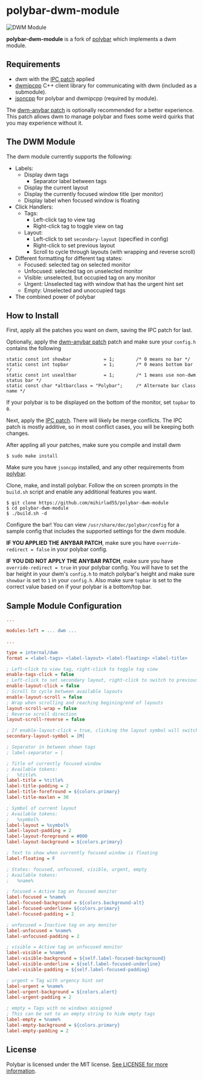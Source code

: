# polybar-dwm-module
![DWM
Module](https://github.com/mihirlad55/polybar-dwm-module/blob/master/dwm-module.png)

**polybar-dwm-module** is a fork of
[polybar](https://github.com/polybar/polybar) which implements a dwm module.


## Requirements
* dwm with the [IPC patch](https://github.com/mihirlad55/dwm-ipc) applied
* [dwmipcpp](https://github.com/mihirlad55/dwmipcpp) C++ client library for
  communicating with dwm (included as a submodule).
* [jsoncpp](https://github.com/open-source-parsers/jsoncpp) for polybar and
  dwmipcpp (required by module).

The [dwm-anybar patch](https://github.com/mihirlad55/dwm-anybar) is optionally
recommended for a better experience. This patch allows dwm to manage polybar and
fixes some weird quirks that you may experience without it.


## The DWM Module
The dwm module currently supports the following:
- Labels:
    * Display dwm tags
        - Separator label between tags
    * Display the current layout
    * Display the currently focused window title (per monitor)
    * Display label when focused window is floating
- Click Handlers:
    * Tags:
        - Left-click tag to view tag
        - Right-click tag to toggle view on tag
    * Layout:
        - Left-click to set `secondary-layout` (specified in config)
        - Right-click to set previous layout
        - Scroll to cycle through layouts (with wrapping and reverse scroll)
- Different formatting for different tag states:
    * Focused: selected tag on selected monitor
    * Unfocused: selected tag on unselected monitor
    * Visible: unselected, but occupied tag on any monitor
    * Urgent: Unselected tag with window that has the urgent hint set
    * Empty: Unselected and unoccupied tags
- The combined power of polybar


## How to Install
First, apply all the patches you want on dwm, saving the IPC patch for last.

Optionally, apply the [dwm-anybar
patch](https://github.com/mihirlad55/dwm-anybar) patch and make sure your
`config.h` contains the following
```
static const int showbar            = 1;        /* 0 means no bar */
static const int topbar             = 1;        /* 0 means bottom bar */
static const int usealtbar          = 1;        /* 1 means use non-dwm status bar */
static const char *altbarclass = "Polybar";     /* Alternate bar class name */
```
If your polybar is to be displayed on the bottom of the monitor, set `topbar`
to `0`.

Next, apply the [IPC patch](https://github.com/mihirlad55/dwm-ipc). There will
likely be merge conflicts. The IPC patch is mostly additive, so in most conflict
cases, you will be keeping both changes.

After appling all your patches, make sure you compile and install dwm
```
$ sudo make install
```

Make sure you have `jsoncpp` installed, and any other requirements from
[polybar](https://github.com/polybar/polybar).

Clone, make, and install polybar. Follow the on screen prompts in the `build.sh`
script and enable any additional features you want.
```
$ git clone https://github.com/mihirlad55/polybar-dwm-module
$ cd polybar-dwm-module
$ ./build.sh -d
```

Configure the bar!  You can view `/usr/share/doc/polybar/config` for a sample config that
includes the supported settings for the dwm module.

**IF YOU APPLIED THE ANYBAR PATCH**, make sure you have
`override-redirect = false` in your polybar config.

**IF YOU DID NOT APPLY THE ANYBAR PATCH**, make sure you have
`override-redirect = true` in your polybar config. You will have to set the bar
height in your dwm's `config.h` to match polybar's height and make sure
`showbar` is set to `1` in your `config.h`. Also make sure `topbar` is set to
the correct value based on if your polybar is a bottom/top bar.


## Sample Module Configuration
```ini
...

modules-left = ... dwm ...

...

type = internal/dwm
format = <label-tags> <label-layout> <label-floating> <label-title>

; Left-click to view tag, right-click to toggle tag view
enable-tags-click = false
; Left-click to set secondary layout, right-click to switch to previous layout
enable-layout-click = false
; Scroll to cycle between available layouts
enable-layout-scroll = false
; Wrap when scrolling and reaching begining/end of layouts
layout-scroll-wrap = false
; Reverse scroll direction
layout-scroll-reverse = false

; If enable-layout-click = true, clicking the layout symbol will switch to this layout
secondary-layout-symbol = [M]

; Separator in between shown tags
; label-separator = |

; Title of currently focused window
; Available tokens:
;   %title%
label-title = %title%
label-title-padding = 2
label-title-forefround = ${colors.primary}
label-title-maxlen = 30

; Symbol of current layout
; Available tokens:
;   %symbol%
label-layout = %symbol%
label-layout-padding = 2
label-layout-foreground = #000
label-layout-background = ${colors.primary}

; Text to show when currently focused window is floating
label-floating = F

; States: focused, unfocused, visible, urgent, empty
; Available tokens:
;   %name%

; focused = Active tag on focused monitor
label-focused = %name%
label-focused-background = ${colors.background-alt}
label-focused-underline= ${colors.primary}
label-focused-padding = 2

; unfocused = Inactive tag on any monitor
label-unfocused = %name%
label-unfocused-padding = 2

; visible = Active tag on unfocused monitor
label-visible = %name%
label-visible-background = ${self.label-focused-background}
label-visible-underline = ${self.label-focused-underline}
label-visible-padding = ${self.label-focused-padding}

; urgent = Tag with urgency hint set
label-urgent = %name%
label-urgent-background = ${colors.alert}
label-urgent-padding = 2

; empty = Tags with no windows assigned
; This can be set to an empty string to hide empty tags
label-empty = %name%
label-empty-background = ${colors.primary}
label-empty-padding = 2
```


## License
Polybar is licensed under the MIT license. [See LICENSE for more
information](https://github.com/polybar/polybar/blob/master/LICENSE).

